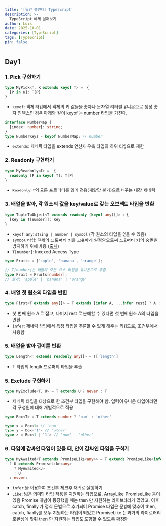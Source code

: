 ```yaml
---
title: '[월간 챌린지] Typescript'
description: >-
  TypeScript 예제 살펴보기
author: Lois
date: 2025-10-01
categories: [TypeScript]
tags: [TypeScript]
pin: false
---
```


## Day1
### 1. Pick 구현하기
```ts
type MyPick<T, K extends keyof T> =  {
  [P in K]: T[P]
}
```

- `keyof`: 객체 타입에서 객체의 키 값들을 숫자나 문자열 리터럴 유니온으로 생성 
숫자 인덱스인 경우 아래와 같이 keyof 는 number 타입을 가진다.

```ts
interface NumberMap {
  [index: number]: string;
}
type NumberKeys = keyof NumberMap; // number
```

- `extends`: 제네릭 타입을 extends 연산자 우측 타입의 하위 타입으로 제한


### 2. Readonly 구현하기
```ts
type MyReadonly<T> =  {
  readonly [P in keyof T]: T[P]
}
```
- `Readonly`: `T`의 모든 프로퍼티를 읽기 전용(재할당 불가)으로 바꾸는 내장 제네릭

### 3. 배열을 받아, 각 원소의 값을 key/value로 갖는 오브젝트 타입을 반환
```ts
type TupleToObject<T extends readonly (keyof any)[]> = {
  [Key in T[number]]: Key
}
```

- `keyof any`: `string | number | symbol` (각 원소의 타입을 얻을 수 있음)
- `symbol` 타입: 객체의 프로퍼티 키를 고유하게 설정함으로써 프로퍼티 키의 충돌을 방지하기 위해 사용 ([출처](https://inpa.tistory.com/entry/JS-📚-자료형-Symbol-🚩-정리))
- `T[number]`: Indexed Access Type

```ts
type Fruits = ['apple', 'banana', 'orange'];

// T[number]는 배열의 모든 요소 타입을 유니온으로 추출
type Fruit = Fruits[number];
// 결과: 'apple' | 'banana' | 'orange'
```

### 4. 배열 첫 원소의 타입을 반환
```ts
type First<T extends any[]> = T extends [infer A, ...infer rest] ? A : never

```
- 첫 번째 원소 A 로 잡고, 나머지 rest 로 분해할 수 있다면 첫 번째 원소 A의 타입을 반환
- `infer`: 제네릭 타입에서 특정 타입을 추론할 수 있게 해주는 키워드로, 조건부에서 사용함

### 5. 배열을 받아 길이를 반환
```ts
type Length<T extends readonly any[]> = T['length']
```
- T 타입의 length 프로퍼티 타입을 추출

### 5. Exclude 구현하기
```ts
type MyExclude<T, U> = T extends U ? never : T
```
- 제네릭 타입을 대상으로 한 조건부 타입을 구현해야 함. 입력이 유니온 타입이라면 각 구성원에 대해 개별적으로 적용
```ts
type Box<T> = T extends number ? 'num' : 'other'

type x = Box<1> // 'num'
type y = Box<'1'> // 'other'
type z = Box<1 | '1'> // 'num' | 'other'
```

### 6. 타입에 감싸인 타입이 있을 때, 안에 감싸인 타입을 구하기
```ts
type MyAwaited<T extends PromiseLike<any>> = T extends PromiseLike<infer U>
  ? U extends PromiseLike<any>
    ? MyAwaited<U>
    : U
  : never;
```
- `infer` 을 이용하여 조건부 체크후 재귀로 실행하기
- `Like`: 넓은 의미의 타입 적용을 지원하는 타입으로, ArrayLike, PromiseLike 등이 있음
Promise 개념이 등장했을 때는 then 만 지원하는 라이브러리가 많았고, 이후 catch, finally 가 정식 문법으로 추가되어 Promise 타입은 문법에 맞추어 then, catch, fianlly를 모두 지원하는 타입이 되었고
PromiseLike 는 과거의 라이르러리 호환성에 맞춰 then 만 지원하는 타입도 포함할 수 있도록 확장함


